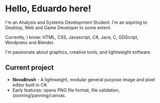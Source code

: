 # Hello, Eduardo here!

I'm an Analysis and Systems Development Student. I'm an aspiring to Desktop, Web and Game Developer to some extent.

Currently, I know: HTML, CSS, Javascript,  C#, Java, C, GDScript, Wordpress and Blender.

I'm passionate about graphics, creative tools, and lightweight software.

## Current project
- **NovaBrush** - A lightweight, modular general purpose image and pixel editor built in C#.
- Early features: opens PNG file format, file validation, zooming/panning/canvas.
